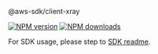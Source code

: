 @aws-sdk/client-xray

[![NPM version](https://img.shields.io/npm/v/@aws-sdk/client-xray/rc.svg)](https://www.npmjs.com/package/@aws-sdk/client-xray)
[![NPM downloads](https://img.shields.io/npm/dm/@aws-sdk/client-xray.svg)](https://www.npmjs.com/package/@aws-sdk/client-xray)

For SDK usage, please step to [SDK readme](https://github.com/aws/aws-sdk-js-v3).
